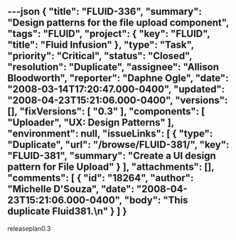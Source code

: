 ---json
{
  "title": "FLUID-336",
  "summary": "Design patterns for the file upload component",
  "tags": "FLUID",
  "project": {
    "key": "FLUID",
    "title": "Fluid Infusion"
  },
  "type": "Task",
  "priority": "Critical",
  "status": "Closed",
  "resolution": "Duplicate",
  "assignee": "Allison Bloodworth",
  "reporter": "Daphne Ogle",
  "date": "2008-03-14T17:20:47.000-0400",
  "updated": "2008-04-23T15:21:06.000-0400",
  "versions": [],
  "fixVersions": [
    "0.3"
  ],
  "components": [
    "Uploader",
    "UX: Design Patterns"
  ],
  "environment": null,
  "issueLinks": [
    {
      "type": "Duplicate",
      "url": "/browse/FLUID-381/",
      "key": "FLUID-381",
      "summary": "Create a UI design pattern for File Upload"
    }
  ],
  "attachments": [],
  "comments": [
    {
      "id": "18264",
      "author": "Michelle D'Souza",
      "date": "2008-04-23T15:21:06.000-0400",
      "body": "This duplicate Fluid381.\n"
    }
  ]
}
---
releaseplan0.3

        